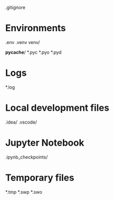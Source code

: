 .gitignore

# Environments
.env
.venv
venv/

__pycache__/
*.pyc
*.pyo
*.pyd

# Logs
*.log

# Local development files
.idea/
.vscode/

# Jupyter Notebook
.ipynb_checkpoints/

# Temporary files
*.tmp
*.swp
*.swo
